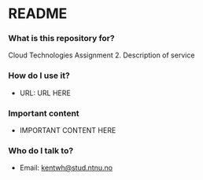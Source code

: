 # README #

### What is this repository for? ###

Cloud Technologies Assignment 2. 
Description of service

### How do I use it? ###

* URL: URL HERE

### Important content ###

* IMPORTANT CONTENT HERE

### Who do I talk to? ###

* Email: kentwh@stud.ntnu.no
